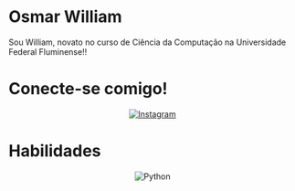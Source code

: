 # Osmar William

Sou William, novato no curso de Ciência da Computação na Universidade Federal Fluminense!!

# Conecte-se comigo!
<div align="center">

[![Instagram](https://img.shields.io/badge/-Instagram-%23E4405F?style=for-the-badge&logo=instagram&logoColor=white)](https://www.instagram.com/osmar.william.0/)
</div>

# Habilidades
<div align="center">

![Python](https://img.shields.io/badge/python-3670A0?style=for-the-badge&logo=python&logoColor=ffdd54)
</div>